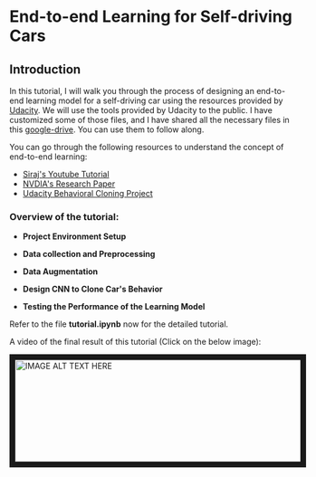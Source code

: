 # End-to-end Learning for Self-driving Cars


## Introduction

In this tutorial, I will walk you through the process of designing an end-to-end learning model for a self-driving car using the resources provided by [Udacity](https://in.udacity.com/course/self-driving-car-engineer-nanodegree--nd013). We will use the tools provided by Udacity to the public. I have customized some of those files, and I have shared all the necessary files in this [google-drive](https://drive.google.com/open?id=13_9sMv5LcyGX5oo29x41sUwFhXkNbgWV). You can use them to follow along.

You can go through the following resources to understand the concept of end-to-end learning:
- [Siraj's Youtube Tutorial](https://www.youtube.com/watch?v=EaY5QiZwSP4)
- [NVDIA's Research Paper](https://arxiv.org/pdf/1604.07316.pdf)
- [Udacity Behavioral Cloning Project](https://github.com/udacity/CarND-Behavioral-Cloning-P3)

### Overview of the tutorial:
- **Project Environment Setup**

- **Data collection and Preprocessing**

- **Data Augmentation**

- **Design CNN to Clone Car's Behavior**

- **Testing the Performance of the Learning Model**

Refer to the file **tutorial.ipynb** now for the detailed tutorial.

A video of the final result of this tutorial (Click on the below image):

<a href="http://www.youtube.com/watch?feature=player_embedded&v=cMEUmcrLJdw
" target="_blank"><img src="http://img.youtube.com/vi/cMEUmcrLJdw/0.jpg" 
alt="IMAGE ALT TEXT HERE" width="540" height="180" border="10" /></a>
